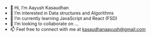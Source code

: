 - 👋 Hi, I’m Aayush Kasaudhan
- 👀 I’m interested in Data structures and Algorithms
- 🌱 I’m currently learning JavaScript and React (FSD)
- 💞️ I’m looking to collaborate on ...
- 📫 Feel free to connect with me at kasaudhanaayush@gmail.com

<!---
Aayushgup/Aayushgup is a ✨ special ✨ repository because its `README.md` (this file) appears on your GitHub profile.
You can click the Preview link to take a look at your changes.
--->
